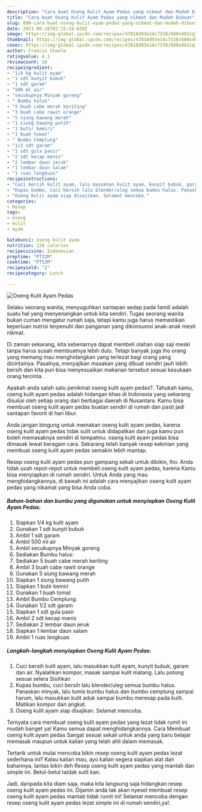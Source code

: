 ```yaml
---
description: "Cara buat Oseng Kulit Ayam Pedas yang nikmat dan Mudah Dibuat"
title: "Cara buat Oseng Kulit Ayam Pedas yang nikmat dan Mudah Dibuat"
slug: 890-cara-buat-oseng-kulit-ayam-pedas-yang-nikmat-dan-mudah-dibuat
date: 2021-06-10T02:15:14.630Z
image: https://img-global.cpcdn.com/recipes/47818d93e14c7330/680x482cq70/oseng-kulit-ayam-pedas-foto-resep-utama.jpg
thumbnail: https://img-global.cpcdn.com/recipes/47818d93e14c7330/680x482cq70/oseng-kulit-ayam-pedas-foto-resep-utama.jpg
cover: https://img-global.cpcdn.com/recipes/47818d93e14c7330/680x482cq70/oseng-kulit-ayam-pedas-foto-resep-utama.jpg
author: Francis Steele
ratingvalue: 4.1
reviewcount: 10
recipeingredient:
- "1/4 kg kulit ayam"
- "1 sdt kunyit bubuk"
- "1 sdt garam"
- "500 ml air"
- "secukupnya Minyak goreng"
- " Bumbu halus"
- "5 buah cabe merah keriting"
- "3 buah cabe rawit orange"
- "5 siung bawang merah"
- "1 siung bawang putih"
- "1 butir kemiri"
- "1 buah tomat"
- " Bumbu Cemplung"
- "1/2 sdt garam"
- "1 sdt gula pasir"
- "2 sdt kecap manis"
- "2 lembar daun jeruk"
- "1 lembar daun salam"
- "1 ruas lengkuas"
recipeinstructions:
- "Cuci bersih kulit ayam, lalu masukkan kulit ayam, kunyit bubuk, garam dan air. Nyalahkan kompor, masak sampai kulit matang. Lalu potong sesuai selera Sisihkan"
- "Kupas bumbu, cuci bersih lalu blender/uleg semua bumbu halus. Panaskan minyak, lalu tumis bumbu halus dan bumbu cemplung sampai harum, lalu masukkan kulit aduk sampai bumbu meresap pada kulit. Matikan kompor dan angkat."
- "Oseng kulit ayam siap disajikan. Selamat mencoba."
categories:
- Resep
tags:
- oseng
- kulit
- ayam

katakunci: oseng kulit ayam 
nutrition: 220 calories
recipecuisine: Indonesian
preptime: "PT32M"
cooktime: "PT53M"
recipeyield: "2"
recipecategory: Lunch

---
```



![Oseng Kulit Ayam Pedas](https://img-global.cpcdn.com/recipes/47818d93e14c7330/680x482cq70/oseng-kulit-ayam-pedas-foto-resep-utama.jpg)

Selaku seorang wanita, menyuguhkan santapan sedap pada famili adalah suatu hal yang menyenangkan untuk kita sendiri. Tugas seorang  wanita bukan cuman mengatur rumah saja, tetapi kamu juga harus memastikan keperluan nutrisi terpenuhi dan panganan yang dikonsumsi anak-anak mesti nikmat.

Di zaman  sekarang, kita sebenarnya dapat membeli olahan siap saji meski tanpa harus susah membuatnya lebih dulu. Tetapi banyak juga lho orang yang memang mau menghidangkan yang terlezat bagi orang yang dicintainya. Pasalnya, menyajikan masakan yang dibuat sendiri jauh lebih bersih dan kita pun bisa menyesuaikan makanan tersebut sesuai kesukaan orang tercinta. 



Apakah anda salah satu penikmat oseng kulit ayam pedas?. Tahukah kamu, oseng kulit ayam pedas adalah hidangan khas di Indonesia yang sekarang disukai oleh setiap orang dari berbagai daerah di Nusantara. Kamu bisa membuat oseng kulit ayam pedas buatan sendiri di rumah dan pasti jadi santapan favorit di hari libur.

Anda jangan bingung untuk memakan oseng kulit ayam pedas, karena oseng kulit ayam pedas tidak sulit untuk didapatkan dan juga kamu pun boleh memasaknya sendiri di tempatmu. oseng kulit ayam pedas bisa dimasak lewat beragam cara. Sekarang telah banyak resep kekinian yang membuat oseng kulit ayam pedas semakin lebih mantap.

Resep oseng kulit ayam pedas pun gampang sekali untuk dibikin, lho. Anda tidak usah repot-repot untuk membeli oseng kulit ayam pedas, karena Kamu bisa menyiapkan di rumah sendiri. Untuk Anda yang mau menghidangkannya, di bawah ini adalah cara menyajikan oseng kulit ayam pedas yang nikamat yang bisa Anda coba.

<!--inarticleads1-->

##### Bahan-bahan dan bumbu yang digunakan untuk menyiapkan Oseng Kulit Ayam Pedas:

1. Siapkan 1/4 kg kulit ayam
1. Gunakan 1 sdt kunyit bubuk
1. Ambil 1 sdt garam
1. Ambil 500 ml air
1. Ambil secukupnya Minyak goreng
1. Sediakan  Bumbu halus:
1. Sediakan 5 buah cabe merah keriting
1. Ambil 3 buah cabe rawit orange
1. Gunakan 5 siung bawang merah
1. Siapkan 1 siung bawang putih
1. Siapkan 1 butir kemiri
1. Gunakan 1 buah tomat
1. Ambil  Bumbu Cemplung:
1. Gunakan 1/2 sdt garam
1. Siapkan 1 sdt gula pasir
1. Ambil 2 sdt kecap manis
1. Sediakan 2 lembar daun jeruk
1. Siapkan 1 lembar daun salam
1. Ambil 1 ruas lengkuas




<!--inarticleads2-->

##### Langkah-langkah menyiapkan Oseng Kulit Ayam Pedas:

1. Cuci bersih kulit ayam, lalu masukkan kulit ayam, kunyit bubuk, garam dan air. Nyalahkan kompor, masak sampai kulit matang. Lalu potong sesuai selera Sisihkan
1. Kupas bumbu, cuci bersih lalu blender/uleg semua bumbu halus. Panaskan minyak, lalu tumis bumbu halus dan bumbu cemplung sampai harum, lalu masukkan kulit aduk sampai bumbu meresap pada kulit. Matikan kompor dan angkat.
1. Oseng kulit ayam siap disajikan. Selamat mencoba.




Ternyata cara membuat oseng kulit ayam pedas yang lezat tidak rumit ini mudah banget ya! Kamu semua dapat menghidangkannya. Cara Membuat oseng kulit ayam pedas Sangat sesuai sekali untuk anda yang baru belajar memasak maupun untuk kalian yang telah ahli dalam memasak.

Tertarik untuk mulai mencoba bikin resep oseng kulit ayam pedas lezat sederhana ini? Kalau kalian mau, ayo kalian segera siapkan alat dan bahannya, lantas bikin deh Resep oseng kulit ayam pedas yang mantab dan simple ini. Betul-betul taidak sulit kan. 

Jadi, daripada kita diam saja, maka kita langsung saja hidangkan resep oseng kulit ayam pedas ini. Dijamin anda tak akan nyesel membuat resep oseng kulit ayam pedas mantab tidak rumit ini! Selamat mencoba dengan resep oseng kulit ayam pedas lezat simple ini di rumah sendiri,ya!.

